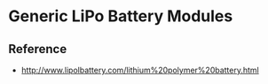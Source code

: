 Generic LiPo Battery Modules
============================

Reference
---------
* http://www.lipolbattery.com/lithium%20polymer%20battery.html
